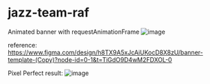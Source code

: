 # jazz-team-raf
Animated banner with requestAnimationFrame
![image](https://github.com/tati-b127/jazz-team-raf/assets/101515412/3e3b9a34-4465-4658-afb5-0bead72b6e99)


reference: https://www.figma.com/design/h8TX9A5xJcAiUKocD8X8zU/banner-template-(Copy)?node-id=0-1&t=TiGdO9D4wM2FDXOL-0

Pixel Perfect result:
![image](https://github.com/tati-b127/jazz-team-raf/assets/101515412/02588605-4617-4a60-8724-1652cc31d9f2)

